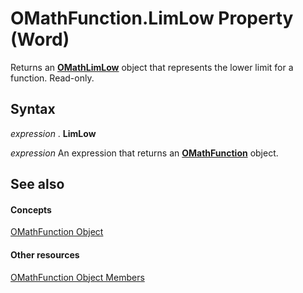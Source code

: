 
# OMathFunction.LimLow Property (Word)

Returns an  **[OMathLimLow](061f6748-778b-7377-a1c5-ab93dc2c6f83.md)** object that represents the lower limit for a function. Read-only.


## Syntax

 _expression_ . **LimLow**

 _expression_ An expression that returns an **[OMathFunction](2347ec7b-5e1a-8039-5fd0-195c08860cb5.md)** object.


## See also


#### Concepts


[OMathFunction Object](2347ec7b-5e1a-8039-5fd0-195c08860cb5.md)
#### Other resources


[OMathFunction Object Members](5d3ecc44-4137-5730-b0cd-1776a006b621.md)
